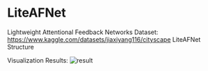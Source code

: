 # LiteAFNet
Lightweight Attentional Feedback Networks
Dataset: https://www.kaggle.com/datasets/jiaxiyang116/cityscape
LiteAFNet Structure

Visualization Results:
![result](https://github.com/Jimmi1e/LiteAFNet/assets/144962751/9ce7b79d-b17c-40da-9ae7-dfecfa4a0f1a)

